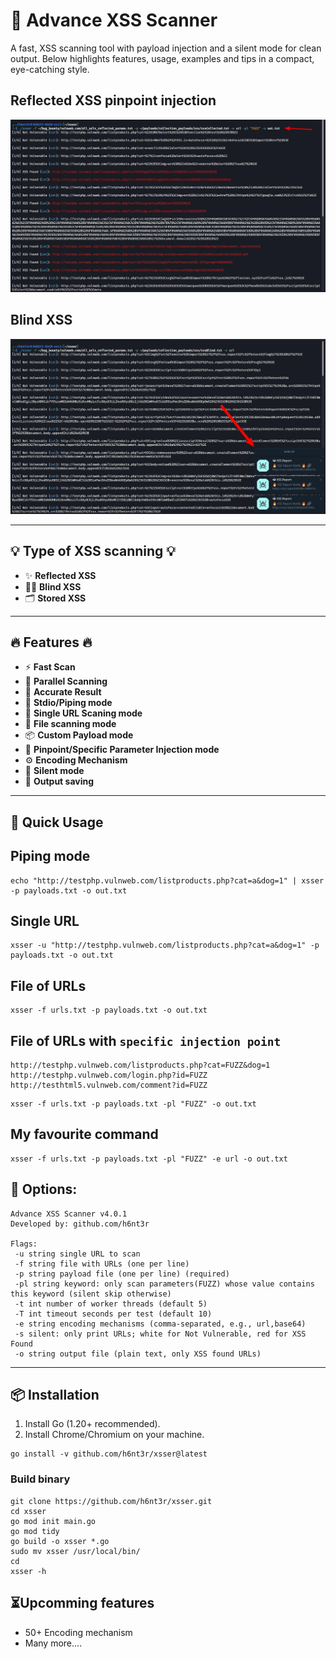 # 🚀 Advance XSS Scanner

A fast, XSS scanning tool with payload injection and a silent mode for clean output. Below highlights features, usage, examples and tips in a compact, eye-catching style.
## Reflected XSS pinpoint injection
![Reflected XSS](rxss.jpeg)
## Blind XSS
![Blind XSS](bxss.jpeg)

---
## 💡 Type of XSS scanning 💡

* ✨ **Reflected XSS**
* 👨‍🦯 **Blind XSS**
* 🗂️ **Stored XSS**


---

## 🔥 Features 🔥

* ⚡️ **Fast Scan**
* 🔀 **Parallel Scanning**
* 🎯 **Accurate Result**
* 🚀 **Stdio/Piping mode**
* 🔗 **Single URL Scaning mode**
* 📂 **File scanning mode**
* 📦 **Custom Payload mode**
* 📌 **Pinpoint/Specific Parameter Injection mode**
* ⚙️ **Encoding Mechanism**
* 🤫 **Silent mode**
* 💾 **Output saving**

---

## 🚩 Quick Usage
## Piping mode
```
echo "http://testphp.vulnweb.com/listproducts.php?cat=a&dog=1" | xsser -p payloads.txt -o out.txt
```
## Single URL
```
xsser -u "http://testphp.vulnweb.com/listproducts.php?cat=a&dog=1" -p payloads.txt -o out.txt
```
## File of URLs
```
xsser -f urls.txt -p payloads.txt -o out.txt
```
## File of URLs with `specific injection point`
```
http://testphp.vulnweb.com/listproducts.php?cat=FUZZ&dog=1
http://testphp.vulnweb.com/login.php?id=FUZZ
http://testhtml5.vulnweb.com/comment?id=FUZZ
```
```
xsser -f urls.txt -p payloads.txt -pl "FUZZ" -o out.txt
```
## My favourite command
```
xsser -f urls.txt -p payloads.txt -pl "FUZZ" -e url -o out.txt
```

## 🧭 Options:

```
Advance XSS Scanner v4.0.1
Developed by: github.com/h6nt3r

Flags:
 -u string single URL to scan
 -f string file with URLs (one per line)
 -p string payload file (one per line) (required)
 -pl string keyword: only scan parameters(FUZZ) whose value contains this keyword (silent skip otherwise)
 -t int number of worker threads (default 5)
 -T int timeout seconds per test (default 10)
 -e string encoding mechanisms (comma-separated, e.g., url,base64)
 -s silent: only print URLs; white for Not Vulnerable, red for XSS Found
 -o string output file (plain text, only XSS found URLs)
```

---

## 📦 Installation

1. Install Go (1.20+ recommended).
2. Install Chrome/Chromium on your machine.
```
go install -v github.com/h6nt3r/xsser@latest
```
### Build binary
```
git clone https://github.com/h6nt3r/xsser.git
cd xsser
go mod init main.go
go mod tidy
go build -o xsser *.go
sudo mv xsser /usr/local/bin/
cd
xsser -h
```

## ⏳Upcomming features

* 50+ Encoding mechanism
* Many more....